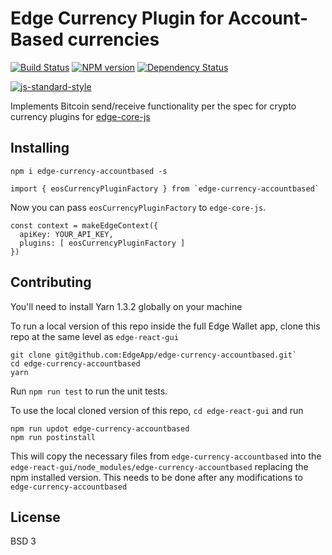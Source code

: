 # Edge Currency Plugin for Account-Based currencies
[![Build Status][travis-image]][travis-url] [![NPM version][npm-image]][npm-url] [![Dependency Status][daviddm-image]][daviddm-url]

[![js-standard-style](https://cdn.rawgit.com/feross/standard/master/badge.svg)](https://github.com/feross/standard)

Implements Bitcoin send/receive functionality per the spec for crypto currency plugins for [edge-core-js](https://github.com/EdgeApp/edge-core-js)

## Installing

    npm i edge-currency-accountbased -s

```
import { eosCurrencyPluginFactory } from `edge-currency-accountbased`
```

Now you can pass `eosCurrencyPluginFactory` to `edge-core-js`.

```
const context = makeEdgeContext({
  apiKey: YOUR_API_KEY,
  plugins: [ eosCurrencyPluginFactory ]
})
```

## Contributing

You'll need to install Yarn 1.3.2 globally on your machine

To run a local version of this repo inside the full Edge Wallet app, clone this repo at the same level as `edge-react-gui`

    git clone git@github.com:EdgeApp/edge-currency-accountbased.git`
    cd edge-currency-accountbased
    yarn

Run `npm run test` to run the unit tests.

To use the local cloned version of this repo, `cd edge-react-gui` and run 

    npm run updot edge-currency-accountbased
    npm run postinstall
    
This will copy the necessary files from `edge-currency-accountbased` into the `edge-react-gui/node_modules/edge-currency-accountbased` replacing the npm installed version. This needs to be done after any modifications to `edge-currency-accountbased`

## License
BSD 3

[npm-image]: https://badge.fury.io/js/edge-currency-ethereum.svg
[npm-url]: https://npmjs.org/package/edge-currency-ethereum
[travis-image]: https://travis-ci.org/Airbitz/edge-currency-ethereum.svg?branch=master
[travis-url]: https://travis-ci.org/Airbitz/edge-currency-ethereum
[daviddm-image]: https://david-dm.org/Airbitz/edge-currency-ethereum.svg?theme=shields.io
[daviddm-url]: https://david-dm.org/Airbitz/edge-currency-ethereum
